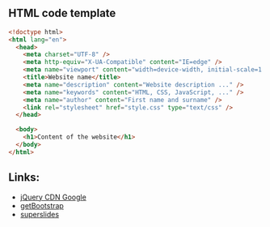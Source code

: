 ## HTML code template

```html
<!doctype html>
<html lang="en">
  <head>
    <meta charset="UTF-8" />
    <meta http-equiv="X-UA-Compatible" content="IE=edge" />
    <meta name="viewport" content="width=device-width, initial-scale=1.0" />
    <title>Website name</title>
    <meta name="description" content="Website description ..." />
    <meta name="keywords" content="HTML, CSS, JavaScript, ..." />
    <meta name="author" content="First name and surname" />
    <link rel="stylesheet" href="style.css" type="text/css" />
  </head>

  <body>
    <h1>Content of the website</h1>
  </body>
</html>
```

## Links:

- [jQuery CDN Google](https://www.w3schools.com/jquery/jquery_get_started.asp)
- [getBootstrap](https://getbootstrap.com/docs/5.3/getting-started/download/)
- [superslides](https://github.com/nicinabox/superslides)

